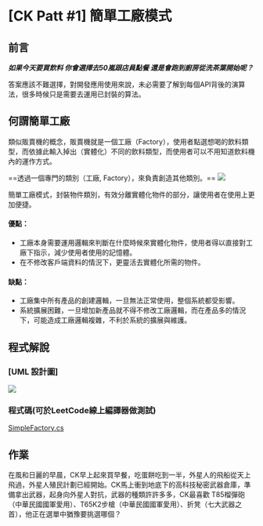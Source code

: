 [CK Patt #1] 簡單工廠模式
===

前言
---
***如果今天要買飲料
你會選擇去50嵐跟店員點餐
還是會跑到廚房從洗茶葉開始呢？***

答案應該不難選擇，對開發應用使用來說，未必需要了解到每個API背後的演算法，很多時候只是需要去運用已封裝的算法。

何謂簡單工廠
---

類似販賣機的概念，販賣機就是一個工廠（Factory），使用者點選想喝的飲料類型，而依據此輸入掉出（實體化）不同的飲料類型，而使用者可以不用知道飲料機內的運作方式。

==透過一個專門的類別（工廠, Factory），來負責創造其他類別。==
![](https://i.imgur.com/CrmD5Pa.png)

簡單工廠模式，封裝物件類別，有效分離實體化物件的部分，讓使用者在使用上更加便捷。


#### 優點：
* 工廠本身需要運用邏輯來判斷在什麼時候來實體化物件，使用者得以直接對工廠下指示，減少使用者使用的記憶體。
* 在不修改客戶端資料的情況下，更靈活去實體化所需的物件。
#### 缺點：
* 工廠集中所有產品的創建邏輯，一旦無法正常使用，整個系統都受影響。
* 系統擴展困難，一旦增加新產品就不得不修改工廠邏輯，而在產品多的情況下，可能造成工廠邏輯複雜，不利於系統的擴展與維護。


程式解說
---
### [UML 設計圖]
![](https://i.imgur.com/iNgRcw2.png)

### 程式碼(可於LeetCode線上編譯器做測試)
[SimpleFactory.cs](SimpleFactory.cs)

作業
---
在風和日麗的早晨，CK早上起來買早餐，吃蛋餅吃到一半，外星人的飛船從天上飛過，外星人殖民計劃已經開始。CK馬上衝到地底下的高科技秘密武器倉庫，準備拿出武器，起身向外星人對抗，武器的種類許許多多，CK最喜歡 T85榴彈砲（中華民國國軍愛用）、T65K2步槍（中華民國國軍愛用）、折凳（七大武器之首），他正在選單中猶豫要挑選哪個？
